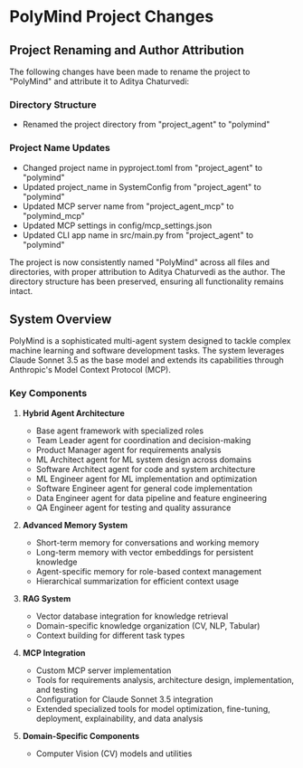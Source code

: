 # PolyMind Project Changes

## Project Renaming and Author Attribution

The following changes have been made to rename the project to "PolyMind" and attribute it to Aditya Chaturvedi:

### Directory Structure
- Renamed the project directory from "project_agent" to "polymind"


### Project Name Updates
- Changed project name in pyproject.toml from "project_agent" to "polymind"
- Updated project_name in SystemConfig from "project_agent" to "polymind"
- Updated MCP server name from "project_agent_mcp" to "polymind_mcp"
- Updated MCP settings in config/mcp_settings.json
- Updated CLI app name in src/main.py from "project_agent" to "polymind"

The project is now consistently named "PolyMind" across all files and directories, with proper attribution to Aditya Chaturvedi as the author. The directory structure has been preserved, ensuring all functionality remains intact.

## System Overview

PolyMind is a sophisticated multi-agent system designed to tackle complex machine learning and software development tasks. The system leverages Claude Sonnet 3.5 as the base model and extends its capabilities through Anthropic's Model Context Protocol (MCP).

### Key Components

1. **Hybrid Agent Architecture**
   - Base agent framework with specialized roles
   - Team Leader agent for coordination and decision-making
   - Product Manager agent for requirements analysis
   - ML Architect agent for ML system design across domains
   - Software Architect agent for code and system architecture
   - ML Engineer agent for ML implementation and optimization
   - Software Engineer agent for general code implementation
   - Data Engineer agent for data pipeline and feature engineering
   - QA Engineer agent for testing and quality assurance

2. **Advanced Memory System**
   - Short-term memory for conversations and working memory
   - Long-term memory with vector embeddings for persistent knowledge
   - Agent-specific memory for role-based context management
   - Hierarchical summarization for efficient context usage

3. **RAG System**
   - Vector database integration for knowledge retrieval
   - Domain-specific knowledge organization (CV, NLP, Tabular)
   - Context building for different task types

4. **MCP Integration**
   - Custom MCP server implementation
   - Tools for requirements analysis, architecture design, implementation, and testing
   - Configuration for Claude Sonnet 3.5 integration
   - Extended specialized tools for model optimization, fine-tuning, deployment, explainability, and data analysis

5. **Domain-Specific Components**
   - Computer Vision (CV) models and utilities
